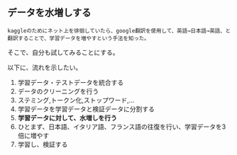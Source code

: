 
## データを水増しする

`kaggleのためにネット上を徘徊していたら、google翻訳を使用して、英語→日本語→英語、と翻訳することで、学習データを増やすという手法を知った。`

そこで、自分も試してみることにする。

以下に、流れを示したい。

1. 学習データ・テストデータを統合する
2. データのクリーニングを行う
  3. ステミング,トークン化,ストップワード,...
4. 学習データを学習データと検証データに分割する
5. **学習データに対して、水増しを行う**
  6. ひとまず、日本語、イタリア語、フランス語の往復を行い、学習データを3倍に増やす
7. 学習し、検証する


